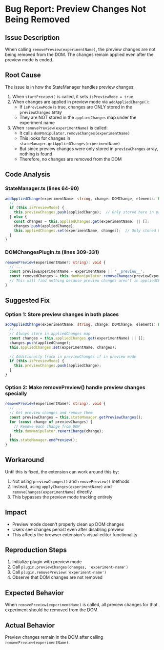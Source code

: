 # Bug Report: Preview Changes Not Being Removed

## Issue Description
When calling `removePreview(experimentName)`, the preview changes are not being removed from the DOM. The changes remain applied even after the preview mode is ended.

## Root Cause
The issue is in how the StateManager handles preview changes:

1. When `startPreview()` is called, it sets `isPreviewMode = true`
2. When changes are applied in preview mode via `addAppliedChange()`:
   - If `isPreviewMode` is true, changes are ONLY stored in the `previewChanges` array
   - They are NOT stored in the `appliedChanges` map under the experiment name
3. When `removePreview(experimentName)` is called:
   - It calls `domManipulator.removeChanges(experimentName)`
   - This looks for changes in `stateManager.getAppliedChanges(experimentName)`
   - But since preview changes were only stored in `previewChanges` array, nothing is found
   - Therefore, no changes are removed from the DOM

## Code Analysis

### StateManager.ts (lines 64-90)
```typescript
addAppliedChange(experimentName: string, change: DOMChange, elements: Element[]): void {
  // ...
  if (this.isPreviewMode) {
    this.previewChanges.push(appliedChange);  // Only stored here in preview mode
  } else {
    const changes = this.appliedChanges.get(experimentName) || [];
    changes.push(appliedChange);
    this.appliedChanges.set(experimentName, changes);  // Only stored here in normal mode
  }
}
```

### DOMChangesPlugin.ts (lines 309-331)
```typescript
removePreview(experimentName?: string): void {
  // ...
  const previewExperimentName = experimentName || '__preview__';
  const removedChanges = this.domManipulator.removeChanges(previewExperimentName);
  // This will find nothing because preview changes aren't in appliedChanges map
}
```

## Suggested Fix

### Option 1: Store preview changes in both places
```typescript
addAppliedChange(experimentName: string, change: DOMChange, elements: Element[]): void {
  // ...
  // Always store in appliedChanges map
  const changes = this.appliedChanges.get(experimentName) || [];
  changes.push(appliedChange);
  this.appliedChanges.set(experimentName, changes);
  
  // Additionally track in previewChanges if in preview mode
  if (this.isPreviewMode) {
    this.previewChanges.push(appliedChange);
  }
}
```

### Option 2: Make removePreview() handle preview changes specially
```typescript
removePreview(experimentName?: string): void {
  // ...
  // Get preview changes and remove them
  const previewChanges = this.stateManager.getPreviewChanges();
  for (const change of previewChanges) {
    // Remove each change from DOM
    this.domManipulator.revertChange(change);
  }
  this.stateManager.endPreview();
}
```

## Workaround
Until this is fixed, the extension can work around this by:
1. Not using `previewChanges()` and `removePreview()` methods
2. Instead, using `applyChanges(experimentName)` and `removeChanges(experimentName)` directly
3. This bypasses the preview mode tracking entirely

## Impact
- Preview mode doesn't properly clean up DOM changes
- Users see changes persist even after disabling preview
- This affects the browser extension's visual editor functionality

## Reproduction Steps
1. Initialize plugin with preview mode
2. Call `plugin.previewChanges(changes, 'experiment-name')`
3. Call `plugin.removePreview('experiment-name')`
4. Observe that DOM changes are not removed

## Expected Behavior
When `removePreview(experimentName)` is called, all preview changes for that experiment should be removed from the DOM.

## Actual Behavior
Preview changes remain in the DOM after calling `removePreview(experimentName)`.